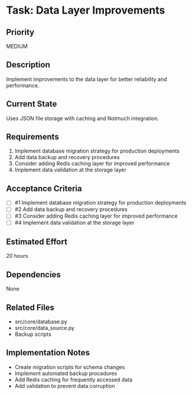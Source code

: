 # Task: Data Layer Improvements

## Priority
MEDIUM

## Description
Implement improvements to the data layer for better reliability and performance.

## Current State
Uses JSON file storage with caching and Notmuch integration.

## Requirements
1. Implement database migration strategy for production deployments
2. Add data backup and recovery procedures
3. Consider adding Redis caching layer for improved performance
4. Implement data validation at the storage layer

## Acceptance Criteria
<!-- AC:BEGIN -->
- [ ] #1 Implement database migration strategy for production deployments
- [ ] #2 Add data backup and recovery procedures
- [ ] #3 Consider adding Redis caching layer for improved performance
- [ ] #4 Implement data validation at the storage layer
<!-- AC:END -->

## Estimated Effort
20 hours

## Dependencies
None

## Related Files
- src/core/database.py
- src/core/data_source.py
- Backup scripts

## Implementation Notes
- Create migration scripts for schema changes
- Implement automated backup procedures
- Add Redis caching for frequently accessed data
- Add validation to prevent data corruption